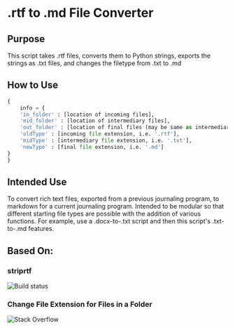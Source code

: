 # .rtf to .md File Converter

## Purpose
This script takes .rtf files, converts them to Python strings,
exports the strings as .txt files,
and changes the filetype from .txt to .md

## How to Use
```python
{
    info = {
    'in_folder' : [location of incoming files],
    'mid_folder' : [location of intermediary files],
    'out_folder' : [location of final files (may be same as intermediary)],
    'oldType' : [incoming file extension, i.e. '.rtf'],
    'midType' : [intermediary file extension, i.e. '.txt'],
    'newType' : [final file extension, i.e. '.md']
}
}
```

## Intended Use
To convert rich text files, exported from a previous journaling program,
to markdown for a current journaling program.
Intended to be modular so that different starting file types are possible
with the addition of various functions.
For example, use a .docx-to-.txt script and then this script's
.txt-to-.md features.

## Based On:
### striprtf
![Build status](https://github.com/joshy/striprtf/workflows/striprtf%20build/badge.svg)
### Change File Extension for Files in a Folder
![Stack Overflow](https://stackoverflow.com/questions/16736080/change-the-file-extension-for-files-in-a-txt_folder)
